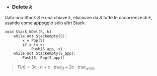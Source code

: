 - ### Delete $k$
Dato uno Stack $S$ e una chiave $k$, eliminare da $S$ tutte le occorrenze di $k$, usando come appoggio solo altri Stack.
``` Pseudocodice TI:"Push" "FOLD"
void Stack_kDel(S, k)
	while not Stackempty(S):
		x = Pop(S)
		if x != k:
			Push(S_app, x)
	while not Stackempty(S_app):
		Push(S, Pop(S_app))
```

>$T(n)=3c·n + c·true_{if}+2c·true_{while}$